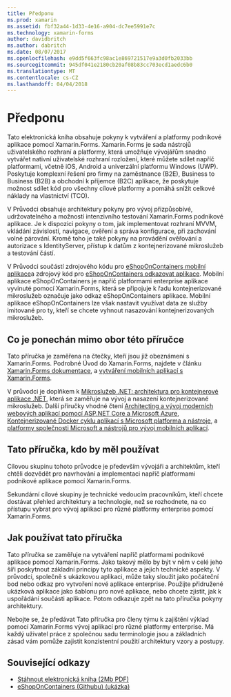 ```yaml
---
title: Předponu
ms.prod: xamarin
ms.assetid: fbf32a44-1d33-4e16-a904-dc7ee5991e7c
ms.technology: xamarin-forms
author: davidbritch
ms.author: dabritch
ms.date: 08/07/2017
ms.openlocfilehash: e9dd5f663fc98ac1e869721517e9a3d0fb2033bb
ms.sourcegitcommit: 945df041e2180cb20af08b83cc703ecd1aedc6b0
ms.translationtype: MT
ms.contentlocale: cs-CZ
ms.lasthandoff: 04/04/2018
---
```

# <a name="preface"></a>Předponu

Tato elektronická kniha obsahuje pokyny k vytváření a platformy podnikové aplikace pomocí Xamarin.Forms. Xamarin.Forms je sada nástrojů uživatelského rozhraní a platformy, která umožňuje vývojářům snadno vytvářet nativní uživatelské rozhraní rozložení, které můžete sdílet napříč platformami, včetně iOS, Android a univerzální platformu Windows (UWP). Poskytuje komplexní řešení pro firmy na zaměstnance (B2E), Business to Business (B2B) a obchodní k příjemce (B2C) aplikace, že poskytuje možnost sdílet kód pro všechny cílové platformy a pomáhá snížit celkové náklady na vlastnictví (TCO).

V Průvodci obsahuje architektury pokyny pro vývoj přizpůsobivé, udržovatelného a možností intenzivního testování Xamarin.Forms podnikové aplikace. Je k dispozici pokyny o tom, jak implementovat rozhraní MVVM, vkládání závislostí, navigace, ověření a správa konfigurace, při zachování volné párování. Kromě toho je také pokyny na provádění ověřování a autorizace s IdentityServer, přístup k datům z kontejnerizované mikroslužeb a testování částí.

V Průvodci součástí zdrojového kódu pro [eShopOnContainers mobilní aplikace](https://github.com/dotnet-architecture/eShopOnContainers/tree/master/src/Mobile)a zdrojový kód pro [eShopOnContainers odkazovat aplikace](https://github.com/dotnet-architecture/eShopOnContainers). Mobilní aplikace eShopOnContainers je napříč platformami enterprise aplikace vyvinuté pomocí Xamarin.Forms, která se připojuje k řadu kontejnerizované mikroslužeb označuje jako odkaz eShopOnContainers aplikace. Mobilní aplikace eShopOnContainers lze však nastavit využívat data ze služby imitované pro ty, kteří se chcete vyhnout nasazování kontejnerizovaných mikroslužeb.

## <a name="whats-left-out-of-this-guides-scope"></a>Co je ponechán mimo obor této příručce

Tato příručka je zaměřena na čtečky, kteří jsou již obeznámeni s Xamarin.Forms. Podrobné Úvod do Xamarin.Forms, najdete v článku [Xamarin.Forms dokumentace](~/xamarin-forms/index.yml), a [vytváření mobilních aplikací s Xamarin.Forms](https://aka.ms/xamebook).

V průvodci je doplňkem k [Mikroslužeb .NET: architektura pro kontejnerové aplikace .NET](https://aka.ms/microservicesebook), která se zaměřuje na vývoj a nasazení kontejnerizované mikroslužeb. Další příručky vhodné čtení [Architecting a vývoj moderních webových aplikací pomocí ASP.NET Core a Microsoft Azure](http://aka.ms/WebAppEbook), [Kontejnerizované Docker cyklu aplikací s Microsoft platforma a nástroje](http://aka.ms/dockerlifecycleebook), a [platformy společnosti Microsoft a nástrojů pro vývoj mobilních aplikací](http://aka.ms/MobAppDev/StndPDF).

## <a name="who-should-use-this-guide"></a>Tato příručka, kdo by měl používat

Cílovou skupinu tohoto průvodce je především vývojáři a architektům, kteří chtěli dozvědět pro navrhování a implementaci napříč platformami podnikové aplikace pomocí Xamarin.Forms.

Sekundární cílové skupiny je technické vedoucím pracovníkům, kteří chcete dostávat přehled architektury a technologie, než se rozhodnete, na co přístupu vybrat pro vývoj aplikací pro různé platformy enterprise pomocí Xamarin.Forms.

## <a name="how-to-use-this-guide"></a>Jak používat tato příručka

Tato příručka se zaměřuje na vytváření napříč platformami podnikové aplikace pomocí Xamarin.Forms. Jako takový mělo by být v něm v celé jeho šíři poskytnout základní principy tyto aplikace a jejich technické aspekty. V průvodci, společně s ukázkovou aplikaci, může taky sloužit jako počáteční bod nebo odkaz pro vytvoření nové aplikace enterprise. Použijte přidružené ukázková aplikace jako šablonu pro nové aplikace, nebo chcete zjistit, jak k uspořádání součásti aplikace. Potom odkazuje zpět na tato příručka pokyny architektury.

Nebojte se, že předávat Tato příručka pro členy týmu k zajištění výklad pomocí Xamarin.Forms vývoj aplikací pro různé platformy enterprise. Má každý uživatel práce z společnou sadu terminologie jsou a základních zásad vám pomůže zajistit konzistentní použití architektury vzory a postupy.


## <a name="related-links"></a>Související odkazy

- [Stáhnout elektronická kniha (2Mb PDF)](https://aka.ms/xamarinpatternsebook)
- [eShopOnContainers (Githubu) (ukázka)](https://github.com/dotnet-architecture/eShopOnContainers)
